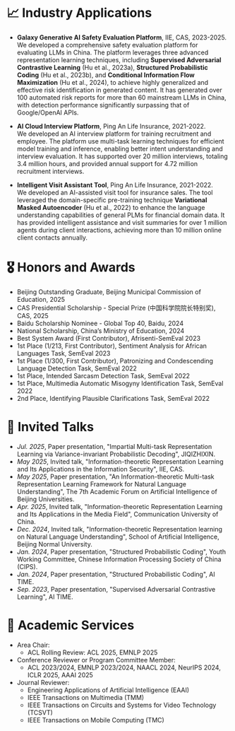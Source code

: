 # 📈 Industry Applications
- **Galaxy Generative AI Safety Evaluation Platform**, IIE, CAS, 2023-2025. \
  We developed a comprehensive safety evaluation platform for evaluating LLMs in China. The platform leverages three advanced representation learning techniques, including **Supervised Adversarial Contrastive Learning** (Hu et al., 2023a), **Structured Probabilistic Coding** (Hu et al., 2023b), and **Conditional Information Flow Maximization** (Hu et al., 2024), to achieve highly generalized and effective risk identification in generated content. It has generated over 100 automated risk reports for more than 60 mainstream LLMs in China, with detection performance significantly surpassing that of Google/OpenAI APIs.

- **AI Cloud Interview Platform**, Ping An Life Insurance, 2021-2022.  \
  We developed an AI interview platform for training recruitment and employee. The platform use multi-task learning techniques for efficient model training and inference, enabling better intent understanding and interview evaluation. It has supported over 20 million interviews, totaling 3.4 million hours, and provided annual support for 4.72 million recruitment interviews.
 
- **Intelligent Visit Assistant Tool**, Ping An Life Insurance, 2021-2022.  \
  We developed an AI-assisted visit tool for insurance sales. The tool leveraged the domain-specific pre-training technique **Variational Masked Autoencoder** (Hu et al., 2022) to enhance the language understanding capabilities of general PLMs for financial domain data. It has provided intelligent assistance and visit summaries for over 1 million agents during client interactions, achieving more than 10 million online client contacts annually.


# 🎖 Honors and Awards
- Beijing Outstanding Graduate, Beijing Municipal Commission of Education, 2025
- CAS Presidential Scholarship - Special Prize (中国科学院院长特别奖), CAS, 2025
- Baidu Scholarship Nominee - Global Top 40, Baidu, 2024
- National Scholarship, China’s Ministry of Education, 2024
- Best System Award (First Contributor), Afrisenti-SemEval 2023
- 1st Place (1/213, First Contributor), Sentiment Analysis for African Languages Task, SemEval 2023
- 1st Place (1/300, First Contributor), Patronizing and Condescending Language Detection Task, SemEval 2022
- 1st Place, Intended Sarcasm Detection Task, SemEval 2022
- 1st Place, Multimedia Automatic Misogyny Identification Task, SemEval 2022
- 2nd Place, Identifying Plausible Clarifications Task, SemEval 2022


# 💬 Invited Talks
- *Jul. 2025*, Paper presentation, "Impartial Multi-task Representation Learning via Variance-invariant Probabilistic Decoding", JIQIZHIXIN.
- *May 2025*, Invited talk, "Information-theoretic Representation Learning and Its Applications in the Information Security", IIE, CAS.
- *May 2025*, Paper presentation, "An Information-theoretic Multi-task Representation Learning Framework for Natural Language Understanding", The 7th Academic Forum on Artificial Intelligence of Beijing Universities.
- *Apr. 2025*, Invited talk, "Information-theoretic Representation Learning and Its Applications in the Media Field", Communication University of China.
- *Dec. 2024*, Invited talk, "Information-theoretic Representation learning on Natural Language Understanding", School of Artificial Intelligence, Beijing Normal University.
- *Jan. 2024*, Paper presentation, "Structured Probabilistic Coding", Youth Working Committee, Chinese Information Processing Society of China (CIPS).
- *Jan. 2024*, Paper presentation, "Structured Probabilistic Coding", AI TIME.
- *Sep. 2023*, Paper presentation, "Supervised Adversarial Contrastive Learning", AI TIME.


# 📝 Academic Services

- Area Chair:
    - ACL Rolling Review: ACL 2025, EMNLP 2025
- Conference Reviewer or Program Committee Member:
    - ACL 2023/2024, EMNLP 2023/2024, NAACL 2024, NeurIPS 2024, ICLR 2025, AAAI 2025
- Journal Reviewer:
    - Engineering Applications of Artificial Intelligence (EAAI)
    - IEEE Transactions on Multimedia (TMM)
    - IEEE Transactions on Circuits and Systems for Video Technology (TCSVT)
    - IEEE Transactions on Mobile Computing (TMC)
    

